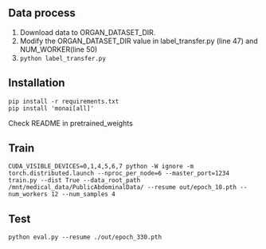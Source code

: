 ## Data process
1. Download data to ORGAN_DATASET_DIR.  
2. Modify the ORGAN_DATASET_DIR value in label_transfer.py (line 47) and NUM_WORKER(line 50)
3. ```python label_transfer.py```

## Installation

```
pip install -r requirements.txt
pip install 'monai[all]'
```
Check README in pretrained_weights

## Train
```
CUDA_VISIBLE_DEVICES=0,1,4,5,6,7 python -W ignore -m torch.distributed.launch --nproc_per_node=6 --master_port=1234 train.py --dist True --data_root_path /mnt/medical_data/PublicAbdominalData/ --resume out/epoch_10.pth --num_workers 12 --num_samples 4
```

## Test
```
python eval.py --resume ./out/epoch_330.pth
```
